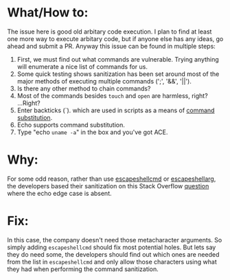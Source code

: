 # What/How to:
The issue here is good old arbitary code execution. I plan to find at least one more way to execute arbitary code, but if anyone else has any ideas, go ahead and submit a PR. Anyway this issue can be found in multiple steps:
1. First, we must find out what commands are vulnerable. Trying anything will enumerate a nice list of commands for us.
2. Some quick testing shows sanitization has been set around most of the major methods of executing multiple commands (';', '&&', '||').
3. Is there any other method to chain commands?
4. Most of the commands besides `touch` and `open` are harmless, right? ...Right?
5. Enter backticks (`). which are used in scripts as a means of [command substitution](https://www.gnu.org/software/bash/manual/html_node/Command-Substitution.html).
6. Echo supports command substitution.
7. Type "echo `uname -a`" in the box and you've got ACE.

# Why:
For some odd reason, rather than use [escapeshellcmd](https://www.php.net/manual/en/function.escapeshellcmd.php) or [escapeshellarg](https://www.php.net/manual/en/function.escapeshellarg.php), the developers based their sanitization on this Stack Overflow [question](https://stackoverflow.com/questions/13077241/execute-combine-multiple-linux-commands-in-one-line) where the echo edge case is absent.

# Fix:
In this case, the company doesn't need those metacharacter arguments. So simply adding `escapeshellcmd` should fix most potential holes. But lets say they do need some, the developers should find out which ones are needed from the list in `escapeshellcmd` and only allow those characters using what they had when performing the command sanitization. 